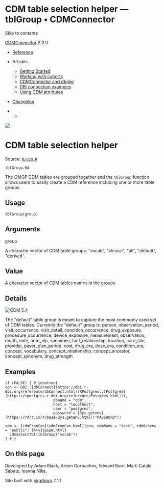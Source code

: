 # CDM table selection helper — tblGroup • CDMConnector

Skip to contents

[CDMConnector](../index.html) 2.2.0

  * [Reference](../reference/index.html)
  * Articles
    * [Getting Started](../articles/a01_getting-started.html)
    * [Working with cohorts](../articles/a02_cohorts.html)
    * [CDMConnector and dbplyr](../articles/a03_dbplyr.html)
    * [DBI connection examples](../articles/a04_DBI_connection_examples.html)
    * [Using CDM attributes](../articles/a06_using_cdm_attributes.html)
  * [Changelog](../news/index.html)


  *   * [](https://github.com/darwin-eu/CDMConnector/)



![](../logo.png)

# CDM table selection helper

Source: [`R/cdm.R`](https://github.com/darwin-eu/CDMConnector/blob/HEAD/R/cdm.R)

`tblGroup.Rd`

The OMOP CDM tables are grouped together and the `tblGroup` function allows users to easily create a CDM reference including one or more table groups.

## Usage
    
    
    tblGroup(group)

## Arguments

group
    

A character vector of CDM table groups: "vocab", "clinical", "all", "default", "derived".

## Value

A character vector of CDM tables names in the groups

## Details

![CDM 5.4](figures/cdm54.png)

The "default" table group is meant to capture the most commonly used set of CDM tables. Currently the "default" group is: person, observation_period, visit_occurrence, visit_detail, condition_occurrence, drug_exposure, procedure_occurrence, device_exposure, measurement, observation, death, note, note_nlp, specimen, fact_relationship, location, care_site, provider, payer_plan_period, cost, drug_era, dose_era, condition_era, concept, vocabulary, concept_relationship, concept_ancestor, concept_synonym, drug_strength

## Examples
    
    
    if (FALSE) { # \dontrun{
    con <- DBI::[dbConnect](https://dbi.r-dbi.org/reference/dbConnect.html)(RPostgres::[Postgres](https://rpostgres.r-dbi.org/reference/Postgres.html)(),
                          dbname = "cdm",
                          host = "localhost",
                          user = "postgres",
                          password = [Sys.getenv](https://rdrr.io/r/base/Sys.getenv.html)("PASSWORD"))
    
    cdm <- [cdmFromCon](cdmFromCon.html)(con, cdmName = "test", cdmSchema = "public") [%>%](pipe.html)
      cdmSelectTbl(tblGroup("vocab"))
    } # }
    

## On this page

Developed by Adam Black, Artem Gorbachev, Edward Burn, Marti Catala Sabate, Ioanna Nika.

Site built with [pkgdown](https://pkgdown.r-lib.org/) 2.1.1.
